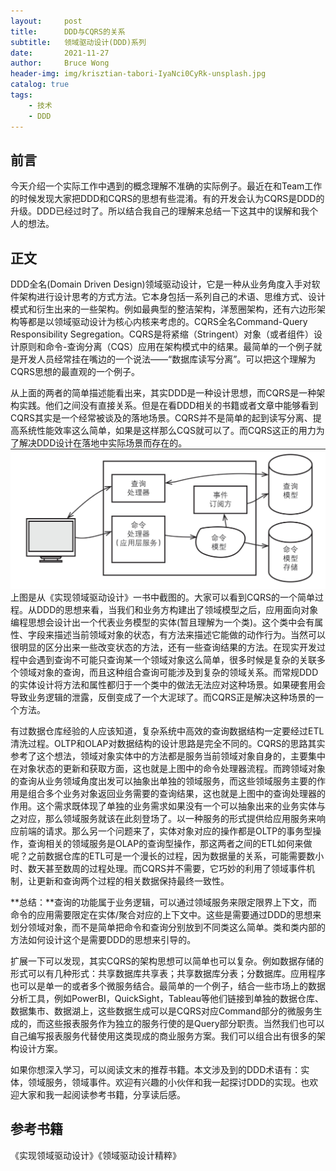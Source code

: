 ```yaml
---
layout:     post
title:      DDD与CQRS的关系
subtitle:   领域驱动设计(DDD)系列
date:       2021-11-27
author:     Bruce Wong
header-img: img/krisztian-tabori-IyaNci0CyRk-unsplash.jpg
catalog: true
tags:
    - 技术
    - DDD
---
```


## 前言  
今天介绍一个实际工作中遇到的概念理解不准确的实际例子。最近在和Team工作的时候发现大家把DDD和CQRS的思想有些混淆。有的开发会认为CQRS是DDD的升级。DDD已经过时了。所以结合我自己的理解来总结一下这其中的误解和我个人的想法。  

## 正文  
DDD全名(Domain Driven Design)领域驱动设计，它是一种从业务角度入手对软件架构进行设计思考的方式方法。它本身包括一系列自己的术语、思维方式、设计模式和衍生出来的一些架构。例如最典型的整洁架构，洋葱圈架构，还有六边形架构等都是以领域驱动设计为核心内核来考虑的。CQRS全名Command-Query Responsibility Segregation。CQRS是将紧缩（Stringent）对象（或者组件）设计原则和命令-查询分离（CQS）应用在架构模式中的结果。最简单的一个例子就是开发人员经常挂在嘴边的一个说法——“数据库读写分离”。可以把这个理解为CQRS思想的最直观的一个例子。  

从上面的两者的简单描述能看出来，其实DDD是一种设计思想，而CQRS是一种架构实践。他们之间没有直接关系。但是在看DDD相关的书籍或者文章中能够看到CQRS其实是一个经常被谈及的落地场景。CQRS并不是简单的起到读写分离、提高系统性能效率这么简单，如果是这样那么CQS就可以了。而CQRS这正的用力为了解决DDD设计在落地中实际场景而存在的。  
![CQRS](/img/ddd/cqrs.png)  
上图是从《实现领域驱动设计》一书中截图的。大家可以看到CQRS的一个简单过程。从DDD的思想来看，当我们和业务方构建出了领域模型之后，应用面向对象编程思想会设计出一个代表业务模型的实体(暂且理解为一个类)。这个类中会有属性、字段来描述当前领域对象的状态，有方法来描述它能做的动作行为。当然可以很明显的区分出来一些改变状态的方法，还有一些查询结果的方法。在现实开发过程中会遇到查询不可能只查询某一个领域对象这么简单，很多时候是复杂的关联多个领域对象的查询，而且这种组合查询可能涉及到复杂的领域关系。而常规DDD的实体设计将方法和属性都归于一个类中的做法无法应对这种场景。如果硬套用会导致业务逻辑的泄露，反倒变成了一个大泥球了。而CQRS正是解决这种场景的一个方法。  

有过数据仓库经验的人应该知道，复杂系统中高效的查询数据结构一定要经过ETL清洗过程。OLTP和OLAP对数据结构的设计思路是完全不同的。CQRS的思路其实参考了这个想法，领域对象实体中的方法都是服务当前领域对象自身的，主要集中在对象状态的更新和获取方面，这也就是上图中的命令处理器流程。而跨领域对象的查询从业务领域角度出发可以抽象出单独的领域服务，而这些领域服务主要的作用是组合多个业务对象返回业务需要的查询结果，这也就是上图中的查询处理器的作用。这个需求既体现了单独的业务需求如果没有一个可以抽象出来的业务实体与之对应，那么领域服务就该在此刻登场了。以一种服务的形式提供给应用服务来响应前端的请求。那么另一个问题来了，实体对象对应的操作都是OLTP的事务型操作，查询相关的领域服务是OLAP的查询型操作，那这两者之间的ETL如何来做呢？之前数据仓库的ETL可是一个漫长的过程，因为数据量的关系，可能需要数小时、数天甚至数周的过程处理。而CQRS并不需要，它巧妙的利用了领域事件机制，让更新和查询两个过程的相关数据保持最终一致性。  

**总结：**查询的功能属于业务逻辑，可以通过领域服务来限定限界上下文，而命令的应用需要限定在实体/聚合对应的上下文中。这些是需要通过DDD的思想来划分领域对象，而不是简单把命令和查询分别放到不同类这么简单。类和类内部的方法如何设计这个是需要DDD的思想来引导的。  

扩展一下可以发现，其实CQRS的架构思想可以简单也可以复杂。例如数据存储的形式可以有几种形式：共享数据库共享表；共享数据库分表；分数据库。应用程序也可以是单一的或者多个微服务结合。最简单的一个例子，结合一些市场上的数据分析工具，例如PowerBI，QuickSight，Tableau等他们链接到单独的数据仓库、数据集市、数据湖上，这些数据生成可以是CQRS对应Command部分的微服务生成的，而这些报表服务作为独立的服务行使的是Query部分职责。当然我们也可以自己编写报表服务代替使用这类现成的商业服务方案。我们可以组合出有很多的架构设计方案。  

如果你想深入学习，可以阅读文末的推荐书籍。本文涉及到的DDD术语有：实体，领域服务，领域事件。欢迎有兴趣的小伙伴和我一起探讨DDD的实现。也欢迎大家和我一起阅读参考书籍，分享读后感。  

## 参考书籍  
《实现领域驱动设计》《领域驱动设计精粹》
